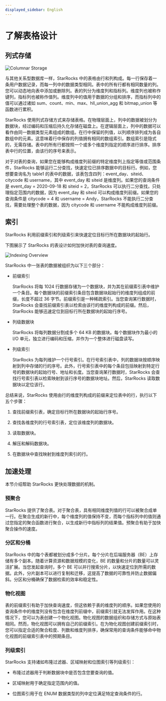 ```yaml
---
displayed_sidebar: English
---
```


# 了解表格设计

## 列式存储

![Columnar Storage](../assets/3.1-1.png)

与其他关系型数据库一样，StarRocks 中的表格由行和列构成。每一行保存着一条用户数据记录，而每一列中的数据类型相同。表中的所有行都有相同数量的列。您可以动态地向表中添加或删除列。表的列分为维度列和指标列。维度列也被称作键列，指标列也被称作值列。维度列中的值用于数据的分组和排序，而指标列中的值可以通过诸如 sum、count、min、max、hll_union_agg 和 bitmap_union 等函数进行累积。

StarRocks 使用列式存储方式来存储表格。在物理层面上，列中的数据被划分为数据块，经过编码和压缩后持久化存储在磁盘上。在逻辑层面上，列中的数据可以看作由同一数据类型元素组成的数组。在行中保留的列值，以列顺序排列成为各自数组中的元素。这意味着行中保存的列值拥有相同的数组索引。数组索引是隐式的，无需存储。表中的所有行都按照一个或多个维度列指定的顺序进行排序。排序表中行的位置，由该行的序号来表示。

对于对表的查询，如果您在能够构成维度列前缀的特定维度列上指定等值或范围条件，StarRocks 能够运行二分查找，快速定位已排序数据中的目标行。例如，您想要查询名为 table1 的表中的数据，该表包含四列：event_day、siteid、citycode 和 username，其中 event_day 和 siteid 是维度列。如果您的查询条件是 event_day = 2020-09-18 和 siteid = 2，StarRocks 可以执行二分查找，只处理指定范围内的数据，因为 event_day 和 siteid 可以构成维度列前缀。如果您的查询条件是 citycode = 4 和 username = Andy，StarRocks 不能执行二分查找，需要处理整个表的数据，因为 citycode 和 username 不能构成维度列前缀。

## 索引

StarRocks 利用前缀索引和列级索引来快速定位目标行所在数据块的起始行。

下图展示了 StarRocks 的表设计如何加快对表的查询速度。

![Indexing Overview](../assets/3.1-2.png)

StarRocks 中一张表的数据被组织为以下三个部分：

- 前缀索引

  StarRocks 将每 1024 行数据存储为一个数据块，并为其在前缀索引表中维护一个条目。每个数据块的前缀索引条目包含数据块起始行的维度列组成的前缀，长度不超过 36 字节。前缀索引是一种稀疏索引。当您查询某行数据时，StarRocks 会查找前缀索引表以检索由该行的维度列构成的前缀。然后，StarRocks 能够迅速定位到目标行所在数据块的起始行序号。

- 列级数据块

  StarRocks 将每列数据分割成多个 64 KB 的数据块。每个数据块作为最小的 I/O 单元，独立进行编码和压缩，并作为一个整体进行磁盘读写。

- 列级索引

  StarRocks 为每列维护一个行号索引。在行号索引表中，列的数据块按顺序映射到列中存储的行的序号。此外，行号索引表中的每个条目包括映射到特定行号的数据块的起始行号、地址和长度。当您查询某行数据时，StarRocks 会查找行号索引表以检索映射到该行序号的数据块地址。然后，StarRocks 读取数据块以定位该行。

总结来说，StarRocks 使用由行的维度列构成的前缀来定位表中的行，执行以下五个步骤：

1. 查找前缀索引表，确定目标行所在数据块的起始行序号。

2. 查找各维度列的行号索引表，定位该维度列的数据块。

3. 读取数据块。

4. 解压和解码数据块。

5. 在数据块中查找映射到维度列索引的行。

## 加速处理

本节介绍帮助 StarRocks 更快处理数据的机制。

### 预聚合

StarRocks 提供了聚合表。对于聚合表，具有相同维度列值的行可以被聚合成单一行。在聚合生成的新行中，每个维度列的值保持不变，而每个指标列中的值则通过您指定的聚合函数进行聚合，以生成新行中指标列的结果值。预聚合有助于加快聚合操作的速度。

### 分区和分桶

StarRocks 中的每个表都被划分成多个分片。每个分片在后端服务器（BE）上存储有多个副本。随着计算资源和数据规模的变化，BE 的数量和分片的数量可以灵活扩展。当您发起查询时，多个 BE 可以并行搜索分片，以快速定位到所需的数据。此外，分片副本可以进行复制和迁移，这提高了数据的可靠性并防止数据偏斜。分区和分桶确保了数据检索的效率和稳定性。

### 物化视图

表的前缀索引有助于加快查询速度，但这依赖于表的维度列的顺序。如果您使用的查询条件中的维度列没有包含在维度列前缀中，前缀索引就无法发挥作用。在这种情况下，您可以为表创建一个物化视图。物化视图的数据组织和存储方式与原始表相同。然而，物化视图可以拥有自己的前缀索引。在为物化视图创建前缀索引时，您可以指定合适的聚合粒度、列数和维度列排序，确保常用的查询条件能够命中物化视图的前缀索引表中的预期条目。

### 列级索引

StarRocks 支持诸如布隆过滤器、区域映射和位图索引等列级索引：

- 布隆过滤器用于判断数据块中是否包含您要查询的值。

- 区域映射用于确定指定范围内的值。

- 位图索引用于在 ENUM 数据类型的列中定位满足特定查询条件的行。
